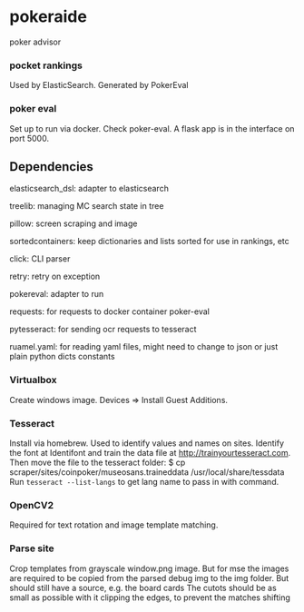 # pokeraide

poker advisor


### pocket rankings

Used by ElasticSearch. Generated by PokerEval


### poker eval

Set up to run via docker. Check poker-eval. A flask app is in the interface on port 5000.


## Dependencies

elasticsearch_dsl: adapter to elasticsearch

treelib: managing MC search state in tree

pillow: screen scraping and image

sortedcontainers: keep dictionaries and lists sorted for use in rankings, etc

click: CLI parser

retry: retry on exception

pokereval: adapter to run

requests: for requests to docker container poker-eval

pytesseract: for sending ocr requests to tesseract

ruamel.yaml: for reading yaml files, might need to change to json or just plain python dicts constants


### Virtualbox

Create windows image.
Devices => Install Guest Additions.


### Tesseract

Install via homebrew. Used to identify values and names on sites. Identify the font at Identifont
and train the data file at http://trainyourtesseract.com. Then move the file to the tesseract folder:
$ cp scraper/sites/coinpoker/museosans.traineddata /usr/local/share/tessdata
Run `tesseract --list-langs` to get lang name to pass in with command.


### OpenCV2

Required for text rotation and image template matching.


### Parse site

Crop templates from grayscale window.png image.
But for mse the images are required to be copied from the parsed debug img to the img folder.
But should still have a source, e.g. the board cards
The cutots should be as small as possible with it clipping the edges, to prevent the matches shifting
